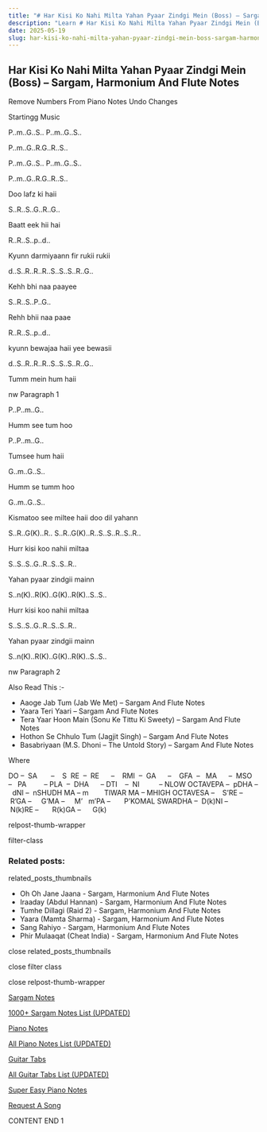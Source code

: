 ```yaml
---
title: "# Har Kisi Ko Nahi Milta Yahan Pyaar Zindgi Mein (Boss) – Sargam, Harmonium And Flute Notes"
description: "Learn # Har Kisi Ko Nahi Milta Yahan Pyaar Zindgi Mein (Boss) notes, sargam, harmonium notations and flute notes. Easy step-by-step tutorial for beginners."
date: 2025-05-19
slug: har-kisi-ko-nahi-milta-yahan-pyaar-zindgi-mein-boss-sargam-harmonium-and-flute-notes
---
```


## Har Kisi Ko Nahi Milta Yahan Pyaar Zindgi Mein (Boss) – Sargam, Harmonium And Flute Notes

Remove Numbers From Piano Notes
Undo Changes

Startingg Music

P..m..G..S.. P..m..G..S..

P..m..G..R.G..R..S..

P..m..G..S.. P..m..G..S..

P..m..G..R.G..R..S..

Doo lafz ki haii

S..R..S..G..R..G..

Baatt eek hii hai

R..R..S..p..d..

Kyunn darmiyaann fir rukii rukii

d..S..R..R..R..S..S..S..R..G..

Kehh bhi naa paayee

S..R..S..P..G..

Rehh bhii naa paae

R..R..S..p..d..

kyunn bewajaa haii yee bewasii

d..S..R..R..R..S..S..S..R..G..

Tumm mein hum haii

nw Paragraph 1

P..P..m..G..

Humm see tum hoo

P..P..m..G..

Tumsee hum haii

G..m..G..S..

Humm se tumm hoo

G..m..G..S..

Kismatoo see miltee haii doo dil yahann

S..R..G(K)..R.. S..R..G(K)..R..S..S..R..S..R..

Hurr kisi koo nahii miltaa

S..S..S..G..R..S..S..R..

Yahan pyaar zindgii mainn

S..n(K)..R(K)..G(K)..R(K)..S..S..

Hurr kisi koo nahii miltaa

S..S..S..G..R..S..S..R..

Yahan pyaar zindgii mainn

S..n(K)..R(K)..G(K)..R(K)..S..S..

nw Paragraph 2



Also Read This :-



* Aaoge Jab Tum (Jab We Met) – Sargam And Flute Notes
* Yaara Teri Yaari – Sargam And Flute Notes
* Tera Yaar Hoon Main (Sonu Ke Tittu Ki Sweety) – Sargam And Flute Notes
* Hothon Se Chhulo Tum (Jagjit Singh) – Sargam And Flute Notes
* Basabriyaan (M.S. Dhoni – The Untold Story) – Sargam And Flute Notes

Where



DO –  SA       –    S  RE  –  RE      –    RMI  –  GA      –    GFA  –   MA      –  MSO  –   PA         – PLA  –  DHA      – DTI    –  NI          – NLOW OCTAVEPA –  pDHA –  dNI –  nSHUDH MA – m        TIWAR MA – MHIGH OCTAVESA –    S’RE –     R’GA –     G’MA –     M’   m’PA –       P’KOMAL SWARDHA –  D(k)NI –       N(k)RE –       R(k)GA –      G(k)



relpost-thumb-wrapper

filter-class

### Related posts:

related_posts_thumbnails

* Oh Oh Jane Jaana - Sargam, Harmonium And Flute Notes
* Iraaday (Abdul Hannan) - Sargam, Harmonium And Flute Notes
* Tumhe Dillagi (Raid 2) - Sargam, Harmonium And Flute Notes
* Yaara (Mamta Sharma) - Sargam, Harmonium And Flute Notes
* Sang Rahiyo - Sargam, Harmonium And Flute Notes
* Phir Mulaaqat (Cheat India) - Sargam, Harmonium And Flute Notes

close related_posts_thumbnails

close filter class

close relpost-thumb-wrapper

[Sargam Notes](https://www.notationsworld.com/sargam-notes.html)

[1000+ Sargam Notes List (UPDATED)](https://www.notationsworld.com/all-songs-list-sargam-notes.html)

[Piano Notes](https://www.notationsworld.com/piano-notes.html)

[All Piano Notes List (UPDATED)](https://www.notationsworld.com/all-songs-list-piano-notes.html)

[Guitar Tabs](https://www.notationsworld.com/guitar-tabs.html)

[All Guitar Tabs List (UPDATED)](https://www.notationsworld.com/all-songs-list-guitar-tabs.html)

[Super Easy Piano Notes](https://studywall.in/)

[Request A Song](https://www.notationsworld.com/request-a-song.html)

CONTENT END 1

